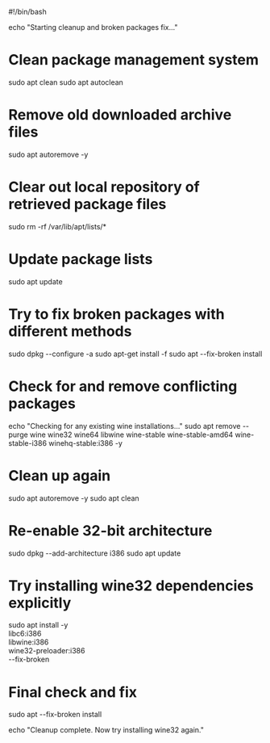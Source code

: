 #!/bin/bash

echo "Starting cleanup and broken packages fix..."

# Clean package management system
sudo apt clean
sudo apt autoclean

# Remove old downloaded archive files
sudo apt autoremove -y

# Clear out local repository of retrieved package files
sudo rm -rf /var/lib/apt/lists/*

# Update package lists
sudo apt update

# Try to fix broken packages with different methods
sudo dpkg --configure -a
sudo apt-get install -f
sudo apt --fix-broken install

# Check for and remove conflicting packages
echo "Checking for any existing wine installations..."
sudo apt remove --purge wine wine32 wine64 libwine wine-stable wine-stable-amd64 wine-stable-i386 winehq-stable:i386 -y

# Clean up again
sudo apt autoremove -y
sudo apt clean

# Re-enable 32-bit architecture
sudo dpkg --add-architecture i386
sudo apt update

# Try installing wine32 dependencies explicitly
sudo apt install -y \
    libc6:i386 \
    libwine:i386 \
    wine32-preloader:i386 \
    --fix-broken

# Final check and fix
sudo apt --fix-broken install

echo "Cleanup complete. Now try installing wine32 again."